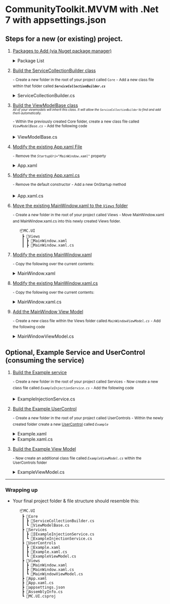 ﻿# CommunityToolkit.MVVM with .Net 7 with appsettings.json

## Steps for a new (or existing) project.

1. <u>Packages to Add (via Nuget package manager)</u>
    <details>
        <summary>Package List</summary>

    `CommunityToolkit.Mvvm`<br />
    `Microsoft.Extensions.Configuration.Binder`<br />
    `Microsoft.Extensions.Configuration.FileExtensions`<br />
    `Microsoft.Extensions.Configuration.Json`<br />
    `Microsoft.Extensions.DependencyInjection`<br />
    </details>

1. <u>Build the ServiceCollectionBuilder class</u>

    <sup>\- Create a new folder in the root of your project called `Core`</sup>
    <sup>\- Add a new class file within that folder called **_`ServiceCollectionBuilder.cs`_**</sup>
    <details>
        <summary>ServiceCollectionBuilder.cs</summary>

    ```c#
        using System;
        using System.Linq;

        using Microsoft.Extensions.Configuration;
        using Microsoft.Extensions.DependencyInjection;

        using CommunityToolkit.Mvvm.DependencyInjection;


        namespace MC.UI.Core {
            public class ServiceCollectionBuilder {
                private readonly IServiceCollection _serviceCollection;

                public ServiceCollectionBuilder() 
                {
                    _serviceCollection = new ServiceCollection();
                }

                public ServiceCollectionBuilder AddMainWindow<T>() where T : class 
                {
                    _serviceCollection.AddTransient<T>();

                    return this;
                }

                public ServiceCollectionBuilder ConfigureServices(Action<IServiceCollection> action) 
                {
                    action.Invoke(_serviceCollection);

                    return this;
                }

                public ServiceCollectionBuilder AddViewModels() 
                {
                    var viewModels = AppDomain.CurrentDomain.GetAssemblies()
                        .SelectMany(assembly => assembly.GetTypes())
                        .Where(type => type.IsSubclassOf(typeof(ViewModel)));

                    foreach (var viewModel in viewModels) 
                    {
                        _serviceCollection.AddTransient(viewModel);
                    }

                    return this;
                }

                public ServiceCollectionBuilder AddConfiguration(string fileName = "appsettings.json")
                {
                    var builder = new ConfigurationBuilder()
                        .SetBasePath(AppContext.BaseDirectory)
                        .AddJsonFile(fileName, false, true);

                    var configuration = builder.Build() as IConfiguration;

                    _serviceCollection.AddSingleton(configuration);

                    return this;
                }

                public IServiceProvider Build() 
                {
                    var serviceProvider = _serviceCollection.BuildServiceProvider();

                    Ioc.Default.ConfigureServices(serviceProvider);

                    return serviceProvider;
                }
            }
        }
    ```
    </details>

1. <u>Build the ViewModelBase class</u>     
    <sup><sub>_All of your viewmodels will inherit this class. It will allow the `ServiceCollectionBuilder` to find and add them automatically._</sub></sup>
        
    <sup>\- Within the previously created Core folder, create a new class file called _`ViewModelBase.cs`_</sup>
    <sup>\- Add the following code</sup>
    
    <details>
        <summary>ViewModelBase.cs</summary>

    ```c#
        using CommunityToolkit.Mvvm.ComponentModel;

        namespace MC.UI.Core 
        {
            public class ViewModelBase : ObservableObject { }
        }
    ```
    </details>
    
1. <u>Modify the existing App.xaml File</u>

    <sup>\- Remove the _`StartupUri="MainWindow.xaml"`_ property</sup>

    <details>
        <summary>App.xaml</summary>

    ```xml
        <Application 
            x:Class="MC.UI.App"
            xmlns="http://schemas.microsoft.com/winfx/2006/xaml/presentation"
            xmlns:x="http://schemas.microsoft.com/winfx/2006/xaml"
            xmlns:local="clr-namespace:MC.UI">
            <Application.Resources>
                <!--  -->
            </Application.Resources>
        </Application>
    ```
    </details>    

1. <u>Modify the existing App.xaml.cs</u>

    <sup>\- Remove the default constructor</sup>
    <sup>\- Add a new OnStartup method</sup>

    <details>
        <summary>App.xaml.cs</summary>

    ```c#
        using Microsoft.Extensions.DependencyInjection;
        using CommunityToolkit.Mvvm.DependencyInjection;

        using MC.UI.Core; // 
        using MC.UI.Views;
        using MC.UI.Services;
        
        namespace MC.UI {
            public partial class App : Application {
                protected override void OnStartup(StartupEventArgs args) 
                {
                    base.OnStartup(args);

                    var services = new ServiceCollectionBuilder()
                        .AddMainWindow<MainWindow>()
                        .ConfigureServices(services => 
                            {
                                // Add desired services here
                                services.AddTransient<IExampleInjectionService, ExampleInjectionService>() 
                            })
                        .AddConfiguration() // Comment this line out if you don't need/want an appsettings.json
                        .AddViewModels()
                        .Build();

                    Ioc.Default.GetService<MainWindow>()!.Show(); // opens the MainWindow
                }
            }
        }
    ```
    </details>

1. <u>Move the existing MainWindow.xaml to the _`Views`_ folder</u>

    <sup>\- Create a new folder in the root of your project called Views</sup>
    <sup>\- Move MainWindow.xaml and MainWindow.xaml.cs into this newly created Views folder.</sup>
    ```
       📦MC.UI
        ┣ 📂Views
        ┃ ┣ 📜MainWindow.xaml
        ┃ ┣ 📜MainWindow.xaml.cs
    ```

1. <u>Modify the existing MainWindow.xaml</u>

    <sup>\- Copy the following over the current contents:</sup>

    <details>
        <summary>MainWindow.xaml</summary>

    ```xml
        <Window x:Class="MC.UI.Views.MainWindow"
                xmlns="http://schemas.microsoft.com/winfx/2006/xaml/presentation"
                xmlns:x="http://schemas.microsoft.com/winfx/2006/xaml"
                xmlns:d="http://schemas.microsoft.com/expression/blend/2008"
                xmlns:mc="http://schemas.openxmlformats.org/markup-compatibility/2006"
                xmlns:local="clr-namespace:MC.UI.Views"
                xmlns:Example="clr-namespace:MC.UI.UserControls"
                mc:Ignorable="d"
                Title="Main Window">
            <StackPanel>
                <Example:Example />
            </StackPanel>

        </Window>
    ```
    </details>

1. <u>Modify the existing MainWindow.xaml.cs</u>

    <sup>\- Copy the following over the current contents:</sup>

    <details>
        <summary>MainWindow.xaml.cs</summary>

    ```c#
        using System.Windows;

        using CommunityToolkit.Mvvm.DependencyInjection;

        using MC.UI.Core;

        namespace MC.UI.Views 
        {
            public partial class MainWindow : Window 
            {
                public MainWindow() 
                {
                    DataContext = Ioc.Default.GetService<MainWindowViewModel>(); // new
                    InitializeComponent();
                }
            }
        }
    ```
    </details>

1. <u>Add the MainWindow View Model</u>

    <sup>\- Create a new class file within the Views folder called _`MainWindowViewModel.cs`_</sup>
    <sup>\- Add the following code</sup>
    <details>
        <summary>MainWindowViewModel.cs</summary>

    ```c#
        using MC.UI.Core;

        namespace MC.UI.Views 
        {
            public class MainWindowViewModel : ViewModelBase { }
        }
    ```
    </details>

## Optional, Example Service and UserControl (consuming the service)

1. <u>Build the Example service</u>

    <sup>\- Create a new folder in the root of your project called Services</sup>
    <sup>\- Now create a new class file called _`ExampleInjectionService.cs`_</sup>
    <sup>\- Add the following code</sup>

    <details>
        <summary>ExampleInjectionService.cs</summary>

    ```c#
    namespace MC.UI.Services 
    {
        public interface IExampleInjectionService 
        {
            public string InjectionServiceElement { get; }
        }

        internal class ExampleInjectionService : IExampleInjectionService 
        {
            public string InjectionServiceElement => "Example text from injected service";
        }
    }
    ```
    </details>

1. <u>Build the Example UserControl</u>

    <sup>\- Create a new folder in the root of your project called UserControls</sup>
    <sup>\- Within the newly created folder create a new <u>UserControl</u> called _`Example`_</sup>

    <details>
        <summary>Example.xaml</summary>

    ```xml
        <UserControl
            x:Class="MC.UI.UserControls.Example"
            xmlns="http://schemas.microsoft.com/winfx/2006/xaml/presentation"
            xmlns:x="http://schemas.microsoft.com/winfx/2006/xaml"
            xmlns:mc="http://schemas.openxmlformats.org/markup-compatibility/2006"
            xmlns:d="http://schemas.microsoft.com/expression/blend/2008"
            mc:Ignorable="d">
            <StackPanel>
                <TextBlock>Static, from View (Example.xaml)</TextBlock>
                <TextBlock Text="{Binding ExampleText}" />
                <TextBlock Text="{Binding ConfigurationText}" />
            </StackPanel>
        </UserControl>
    ```
    </details>


    <details>
        <summary>Example.xaml.cs</summary>

    ```c#
        using System.Windows.Controls;

        using CommunityToolkit.Mvvm.DependencyInjection;

        namespace MC.UI.UserControls 
        {
            public partial class Example : UserControl 
            {
                public Example() {
                    InitializeComponent();
                    DataContext = Ioc.Default.GetService<ExampleViewModel>();
                }
            }
        }
    ```
    </details>

1. <u>Build the Example View Model</u>

    <sup>\- Now create an additional class file called _`ExampleViewModel.cs`_ within the UserControls folder</sup>

    <details>
        <summary>ExampleViewModel.cs</summary>

    ```c#
        using Microsoft.Extensions.Configuration;

        using MC.UI.Services;
        using MC.UI.Core;

        namespace MC.UI.UserControls 
        {

            internal class ExampleViewModel : ViewModel 
            {
                public string ExampleText { get; set; } = "Injexted ExampleText";
                public string? ConfigurationText { get; set; } = "ConfigurationText";

                public ExampleViewModel(IInjectionService injectionService, IConfiguration configuration) 
                {
                    ExampleText = injectionService.InjectionServiceElement;
                    ConfigurationText = configuration.GetValue<string>("example_appsettings_content_key");
                }
            }
        }
    ```
    </details>

----

### Wrapping up
    
* Your final project folder & file structure should resemble this: 

    ```
       📦MC.UI
        ┣ 📂Core
        ┃ ┣ 📜ServiceCollectionBuilder.cs
        ┃ ┗ 📜ViewModelBase.cs
        ┣ 📂Services
        ┃ ┣ 📜IExampleInjectionService.cs
        ┃ ┗ 📜ExampleInjectionService.cs
        ┣ 📂UserControls
        ┃ ┣ 📜Example.xaml
        ┃ ┣ 📜Example.xaml.cs
        ┃ ┗ 📜ExampleViewModel.cs
        ┣ 📂Views
        ┃ ┣ 📜MainWindow.xaml
        ┃ ┣ 📜MainWindow.xaml.cs
        ┃ ┗ 📜MainWindowViewModel.cs
        ┣ 📜App.xaml
        ┣ 📜App.xaml.cs
        ┣ 📜appsettings.json
        ┣ 📜AssemblyInfo.cs
        ┗ 📜MC.UI.csproj
    ```
